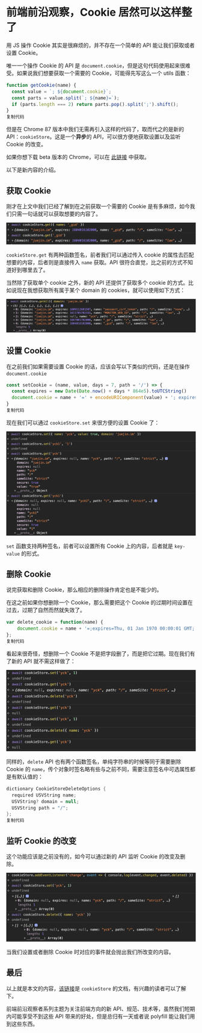 # 前端前沿观察，Cookie 居然可以这样整了

用 JS 操作 Cookie 其实是很麻烦的，并不存在一个简单的 API 能让我们获取或者设置 Cookie。

唯一一个操作 Cookie 的 API 是 `document.cookie`，但是这句代码使用起来很难受。如果说我们想要获取一个需要的 Cookie，可能得先写这么一个 utils 函数：

```js
function getCookie(name) {
  const value = `; ${document.cookie}`;
  const parts = value.split(`; ${name}=`);
  if (parts.length === 2) return parts.pop().split(';').shift();
}
复制代码
```

但是在 Chrome 87 版本中我们无需再引入这样的代码了，取而代之的是新的 API：`cookieStore`。这是一个**异步**的 API，可以很方便地获取设置以及监听 Cookie 的改变。

如果你想下载 beta 版本的 Chrome，可以在 [此链接](https://www.google.com/intl/zh-CN/chrome/beta/) 中获取。

以下是新内容的介绍。

## 获取 Cookie

刚才在上文中我们已经了解到在之前获取一个需要的 Cookie 是有多麻烦，如今我们只需一句话就可以获取想要的内容了。

![img](media/前沿cookie/3b29b912d4da4162a0dfc461ae31e402~tplv-k3u1fbpfcp-zoom-1.image)

`cookieStore.get` 有两种函数签名，前者我们可以通过传入 cookie 的属性去匹配想要的内容，后者则是直接传入 `name` 获取。API 很符合直觉，比之前的方式不知道好到哪里去了。

当然除了获取单个 cookie 之外，新的 API 还提供了获取多个 cookie 的方式。比如说现在我想获取所有属于某个 domain 的 cookies，就可以使用如下方式：

![img](media/前沿cookie/fd3b4c291f5e4106b948e5e94c621264~tplv-k3u1fbpfcp-zoom-1.image)

## 设置 Cookie

在之前我们如果需要设置 Cookie 的话，应该会写以下类似的代码，还是在操作 `document.cookie`

```js
const setCookie = (name, value, days = 7, path = '/') => {
  const expires = new Date(Date.now() + days * 864e5).toUTCString()
  document.cookie = name + '=' + encodeURIComponent(value) + '; expires=' + expires + '; path=' + path
}
复制代码
```

现在我们可以通过 `cookieStore.set` 来很方便的设置 Cookie 了：

![img](media/前沿cookie/7116d51df83343f3a19fd23ffdabf526~tplv-k3u1fbpfcp-zoom-1.image)

`set` 函数支持两种签名，前者可以设置所有 Cookie 上的内容，后者就是 `key-value` 的形式。

## 删除 Cookie

说完获取和删除 Cookie，那么相应的删除操作肯定也是不能少的。

在这之前如果你想删除一个 Cookie，那么需要把这个 Cookie 的过期时间设置在过去，过期了自然而然就失效了。

```js
var delete_cookie = function(name) {
    document.cookie = name + '=;expires=Thu, 01 Jan 1970 00:00:01 GMT;';
};
复制代码
```

看起来很奇怪，想删除一个 Cookie 不是把字段删了，而是把它过期。现在我们有了新的 API 就不需这样做了：

![img](media/前沿cookie/abe376b8f66b492e8e6909952b4e60db~tplv-k3u1fbpfcp-zoom-1.image)

同样的，`delete` API 也有两个函数签名，单纯字符串的时候等同于需要删除 Cookie 的 `name`，传个对象时签名略有些与之前不同，需要注意签名中可选属性都是有默认值的：

```c#
dictionary CookieStoreDeleteOptions {
  required USVString name;
  USVString? domain = null;
  USVString path = "/";
};
复制代码
```

## 监听 Cookie 的改变

这个功能应该是之前没有的，如今可以通过新的 API 监听 Cookie 的改变及删除。

![img](media/前沿cookie/f19ea10a6b964ddf8ae7d187f27d0486~tplv-k3u1fbpfcp-zoom-1.image)

当我们设置或者删除 Cookie 时对应的事件就会抛出我们所改变的内容。

## 最后

以上就是本文的内容，[该链接](https://wicg.github.io/cookie-store/#CookieStore)是 `cookieStore` 的文档，有兴趣的读者可以了解下。

前端前沿观察者系列主题为关注前端方向的新 API、规范、技术等，虽然我们短期内可能享受不到这些 API 带来的好处，但是总归有一天或者说 polyfill 能让我们用到这些东西。